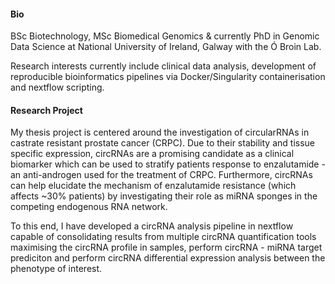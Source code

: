 

#### Bio
BSc Biotechnology, MSc Biomedical Genomics & currently PhD in Genomic Data Science at National University of Ireland, Galway with the Ó Broin Lab. 

Research interests currently include clinical data analysis, development of reproducible bioinformatics pipelines via Docker/Singularity containerisation and nextflow scripting.

#### Research Project 
My thesis project is centered around the investigation of circularRNAs in castrate resistant prostate cancer (CRPC). Due to their stability and tissue specific expression, circRNAs are a promising candidate as a clinical biomarker which can be used to stratify patients response to enzalutamide - an anti-androgen used for the treatment of CRPC. Furthermore, circRNAs can help elucidate the mechanism of enzalutamide resistance (which affects ~30% patients) by investigating their role as miRNA sponges in the competing endogenous RNA network.

To this end, I have developed a circRNA analysis pipeline in nextflow capable of consolidating results from multiple circRNA quantification tools maximising the circRNA profile in samples, perform circRNA - miRNA target prediciton and perform circRNA differential expression analysis between the phenotype of interest. 

<!--
**BarryDigby/BarryDigby** is a ✨ _special_ ✨ repository because its `README.md` (this file) appears on your GitHub profile.

Here are some ideas to get you started:

- 🔭 I’m currently working on ...
- 🌱 I’m currently learning ...
- 👯 I’m looking to collaborate on ...
- 🤔 I’m looking for help with ...
- 💬 Ask me about ...
- 📫 How to reach me: ...
- 😄 Pronouns: ...
- ⚡ Fun fact: ...
-->
